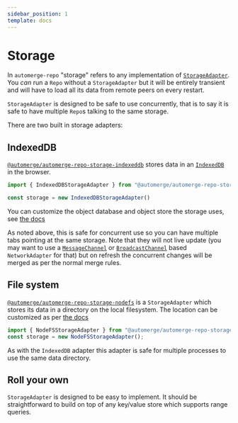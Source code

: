 ```yaml
---
sidebar_position: 1
template: docs
---
```


# Storage

In `automerge-repo` "storage" refers to any implementation of [`StorageAdapter`](https://automerge.org/automerge-repo/classes/_automerge_automerge_repo.StorageAdapter.html). You _can_ run a `Repo` without a `StorageAdapter` but it will be entirely transient and will have to load all its data from remote peers on every restart.

`StorageAdapter` is designed to be safe to use concurrently, that is to say it is safe to have multiple `Repo`s talking to the same storage.

There are two built in storage adapters:

## IndexedDB

[`@automerge/automerge-repo-storage-indexeddb`](https://www.npmjs.com/package/@automerge/automerge-repo-storage-indexeddb) stores data in an [`IndexedDB`](https://developer.mozilla.org/en-US/docs/Web/API/IndexedDB_API) in the browser.

```typescript
import { IndexedDBStorageAdapter } from "@automerge/automerge-repo-storage-indexeddb"

const storage = new IndexedDBStorageAdapter()
```

You can customize the object database and object store the storage uses, see [the docs](https://automerge.org/automerge-repo/classes/_automerge_automerge_repo_storage_indexeddb.IndexedDBStorageAdapter.html#constructor)

As noted above, this is safe for concurrent use so you can have multiple tabs pointing at the same storage. Note that they will not live update (you may want to use a [`MessageChannel`](https://automerge.org/automerge-repo/modules/_automerge_automerge_repo_network_messagechannel.html) or [`BroadcastChannel`](https://automerge.org/automerge-repo/modules/_automerge_automerge_repo_network_broadcastchannel.html) based `NetworkAdapter` for that) but on refresh the concurrent changes will be merged as per the normal merge rules.

## File system

[`@automerge/automerge-repo-storage-nodefs`](https://www.npmjs.com/package/@automerge/automerge-repo-storage-nodefs) is a `StorageAdapter` which stores its data in a directory on the local filesystem. The location can be customized as per [the docs](https://automerge.org/automerge-repo/classes/_automerge_automerge_repo_storage_nodefs.NodeFSStorageAdapter.html#constructor)

```typescript
import { NodeFSStorageAdapter } from "@automerge/automerge-repo-storage-nodefs";
const storage = new NodeFSStorageAdapter();
```

As with the `IndexedDB` adapter this adapter is safe for multiple processes to use the same data directory.

## Roll your own

`StorageAdapter` is designed to be easy to implement. It should be straightforward to build on top of any key/value store which supports range queries.
